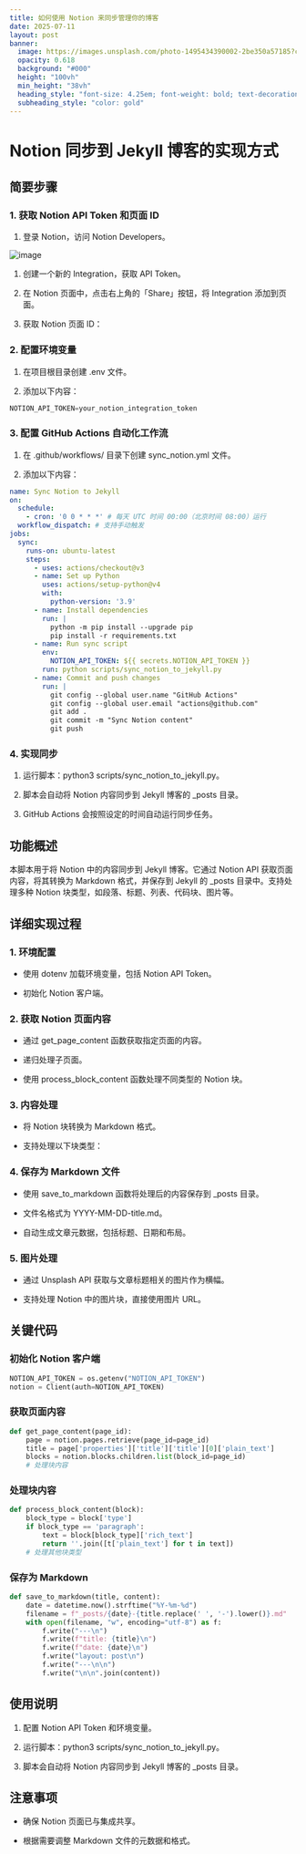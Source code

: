 ```yaml
---
title: 如何使用 Notion 来同步管理你的博客
date: 2025-07-11
layout: post
banner:
  image: https://images.unsplash.com/photo-1495434390002-2be350a57185?crop=entropy&cs=tinysrgb&fit=max&fm=jpg&ixid=M3w2OTIwMzJ8MHwxfHJhbmRvbXx8fHx8fHx8fDE3NTIyNjU0OTh8&ixlib=rb-4.1.0&q=80&w=1080
  opacity: 0.618
  background: "#000"
  height: "100vh"
  min_height: "38vh"
  heading_style: "font-size: 4.25em; font-weight: bold; text-decoration: underline"
  subheading_style: "color: gold"
---
```


# Notion 同步到 Jekyll 博客的实现方式

## 简要步骤

### 1. 获取 Notion API Token 和页面 ID

1. 登录 Notion，访问 Notion Developers。

![image](https://prod-files-secure.s3.us-west-2.amazonaws.com/a7a0cc5a-89b9-4cda-8686-1fba0ca52f40/d19c1afe-dea5-4312-9333-786b0ba83054/image.png?X-Amz-Algorithm=AWS4-HMAC-SHA256&X-Amz-Content-Sha256=UNSIGNED-PAYLOAD&X-Amz-Credential=ASIAZI2LB466ZTJY6YCG%2F20250711%2Fus-west-2%2Fs3%2Faws4_request&X-Amz-Date=20250711T202457Z&X-Amz-Expires=3600&X-Amz-Security-Token=IQoJb3JpZ2luX2VjENT%2F%2F%2F%2F%2F%2F%2F%2F%2F%2FwEaCXVzLXdlc3QtMiJHMEUCIQDRmInQSmuMrq109GHxmyhoeYlsSXAJXuJtQJp%2Fc8Bi3wIgXn9W6EgUxvABYFZbTuqs2ZAWP3RZi7s%2FqeMvi7ycwlQqiAQI3f%2F%2F%2F%2F%2F%2F%2F%2F%2F%2FARAAGgw2Mzc0MjMxODM4MDUiDBmQ92czIXXBGvIb6CrcA2h%2B8A%2BayDxN1kgDhScp9G1e876WAFmQvNy0JPxmZ7c7%2FCztY0Vsf%2B12JNZrhoW33YoBwtqLHmZlOitcy9%2BGT2Y8faUCCxURdxO2wtaAZ8z2lSg%2FsPIBCc%2BNM0qtzlbbBWsX%2B8%2FdYBB3QdOSgCmqfNe4oyKhO6PGZcTGWUAynU%2BLVEbZQYJtj9Ez53c5%2FfM2ffFtzas2PEE1seHp6Uvk4It2vunFpx8yVDpqiRQFjzCn%2Byyg4lryxk8g2xGsBdxep3z1q1L9HGXjEeD0smGvDXb2i15XFV%2F4c3HTuFrFnM0joNqFJGqy9vYq62unQbYWvQBFGpMQFBJ2paETeu0c3%2BuWpK6pqNd%2B%2BxQ6rcBpvMyN0b2Equ60nC4WV7WmHiTZ1Ins2QRJgmNWQ5qaXbRdtrr9yu4EyvVsei9zOQp%2BB2qv8om1mef%2BuUx%2Bap29%2FVBU0mSFVIFTC%2B%2F5AeVka3xQkjY%2BLlFeQTEDIAbpjZkpecmcEixwdmcOPoqkCe0a7eoSbRBNHelJG4Jv5QZPzKKrcanes65usAJC%2FRufKHeo0XsaCeRwn7FnGpNQ9h%2BFOd0Wk%2BNHLo8Ec5WKeM%2BZ4xQeyGSBe1mAVegVm%2BGeHNHeJdPwJu4dEpY%2B9xYX4Sh6MNjVxcMGOqUBLL4jXC8DrRNYxWVVkYrb2m%2B%2FgzRAV1aRv7gqhSUhsj%2FWGfX0hAxoYq2qTdp%2BjF26jZXg%2BJ9el2%2B4xEcMmKumPnCwfK2%2BPQ%2FfMabv9zv7fcGe7Mg7vkkXKuGK4NUGExg59AcUBOg%2FPS7dE9NxGAvtE%2FY8fWsom%2Bl2q0j4hZ6hxU5EEVgIwSTBOqFNQAj%2BWRPR7jzi7HP0YsXHQETRfL0cOwFJNXtC&X-Amz-Signature=87ac814ec01496cda77c82a4694ce021c4c10a50e7902ae268479350d0fa100d&X-Amz-SignedHeaders=host&x-amz-checksum-mode=ENABLED&x-id=GetObject)

1. 创建一个新的 Integration，获取 API Token。

1. 在 Notion 页面中，点击右上角的「Share」按钮，将 Integration 添加到页面。

1. 获取 Notion 页面 ID：


### 2. 配置环境变量

1. 在项目根目录创建 .env 文件。

1. 添加以下内容：

```javascript
NOTION_API_TOKEN=your_notion_integration_token
```

### 3. 配置 GitHub Actions 自动化工作流

1. 在 .github/workflows/ 目录下创建 sync_notion.yml 文件。

1. 添加以下内容：

```yaml
name: Sync Notion to Jekyll
on:
  schedule:
    - cron: '0 0 * * *' # 每天 UTC 时间 00:00（北京时间 08:00）运行
  workflow_dispatch: # 支持手动触发
jobs:
  sync:
    runs-on: ubuntu-latest
    steps:
      - uses: actions/checkout@v3
      - name: Set up Python
        uses: actions/setup-python@v4
        with:
          python-version: '3.9'
      - name: Install dependencies
        run: |
          python -m pip install --upgrade pip
          pip install -r requirements.txt
      - name: Run sync script
        env:
          NOTION_API_TOKEN: ${{ secrets.NOTION_API_TOKEN }}
        run: python scripts/sync_notion_to_jekyll.py
      - name: Commit and push changes
        run: |
          git config --global user.name "GitHub Actions"
          git config --global user.email "actions@github.com"
          git add .
          git commit -m "Sync Notion content"
          git push
```

### 4. 实现同步

1. 运行脚本：python3 scripts/sync_notion_to_jekyll.py。

1. 脚本会自动将 Notion 内容同步到 Jekyll 博客的 _posts 目录。

1. GitHub Actions 会按照设定的时间自动运行同步任务。

## 功能概述

本脚本用于将 Notion 中的内容同步到 Jekyll 博客。它通过 Notion API 获取页面内容，将其转换为 Markdown 格式，并保存到 Jekyll 的 _posts 目录中。支持处理多种 Notion 块类型，如段落、标题、列表、代码块、图片等。

## 详细实现过程

### 1. 环境配置

- 使用 dotenv 加载环境变量，包括 Notion API Token。

- 初始化 Notion 客户端。

### 2. 获取 Notion 页面内容

- 通过 get_page_content 函数获取指定页面的内容。

- 递归处理子页面。

- 使用 process_block_content 函数处理不同类型的 Notion 块。

### 3. 内容处理

- 将 Notion 块转换为 Markdown 格式。

- 支持处理以下块类型：


### 4. 保存为 Markdown 文件

- 使用 save_to_markdown 函数将处理后的内容保存到 _posts 目录。

- 文件名格式为 YYYY-MM-DD-title.md。

- 自动生成文章元数据，包括标题、日期和布局。

### 5. 图片处理

- 通过 Unsplash API 获取与文章标题相关的图片作为横幅。

- 支持处理 Notion 中的图片块，直接使用图片 URL。

## 关键代码

### 初始化 Notion 客户端

```python
NOTION_API_TOKEN = os.getenv("NOTION_API_TOKEN")
notion = Client(auth=NOTION_API_TOKEN)
```

### 获取页面内容

```python
def get_page_content(page_id):
    page = notion.pages.retrieve(page_id=page_id)
    title = page['properties']['title']['title'][0]['plain_text']
    blocks = notion.blocks.children.list(block_id=page_id)
    # 处理块内容
```

### 处理块内容

```python
def process_block_content(block):
    block_type = block['type']
    if block_type == 'paragraph':
        text = block[block_type]['rich_text']
        return ''.join([t['plain_text'] for t in text])
    # 处理其他块类型
```

### 保存为 Markdown

```python
def save_to_markdown(title, content):
    date = datetime.now().strftime("%Y-%m-%d")
    filename = f"_posts/{date}-{title.replace(' ', '-').lower()}.md"
    with open(filename, "w", encoding="utf-8") as f:
        f.write("---\n")
        f.write(f"title: {title}\n")
        f.write(f"date: {date}\n")
        f.write("layout: post\n")
        f.write("---\n\n")
        f.write("\n\n".join(content))
```

## 使用说明

1. 配置 Notion API Token 和环境变量。

1. 运行脚本：python3 scripts/sync_notion_to_jekyll.py。

1. 脚本会自动将 Notion 内容同步到 Jekyll 博客的 _posts 目录。

## 注意事项

- 确保 Notion 页面已与集成共享。

- 根据需要调整 Markdown 文件的元数据和格式。